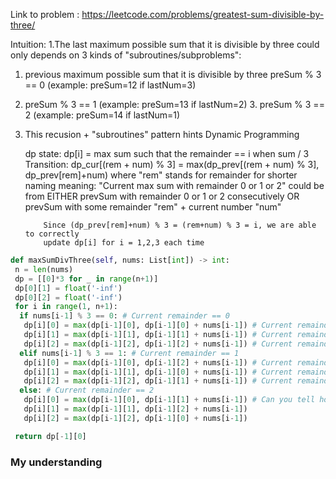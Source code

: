 Link to problem : <https://leetcode.com/problems/greatest-sum-divisible-by-three/>

Intuition:
1.The last maximum possible sum that it is divisible by three could only depends
on 3 kinds of "subroutines/subproblems":

1.  previous maximum possible sum that it is divisible by three
    preSum % 3 == 0 (example: preSum=12 if lastNum=3)
2.  preSum % 3 == 1 (example: preSum=13 if lastNum=2) 3. preSum % 3 == 2 (example: preSum=14 if lastNum=1)
3.  This recusion + "subroutines" pattern hints Dynamic Programming

    dp state:
    dp[i] = max sum such that the remainder == i when sum / 3
    Transition:
    dp_cur[(rem + num) % 3]
    = max(dp_prev[(rem + num) % 3], dp_prev[rem]+num)
    where "rem" stands for remainder for shorter naming
    meaning:
    "Current max sum with remainder 0 or 1 or 2" could be from
    EITHER prevSum with remainder 0 or 1 or 2 consecutively
    OR prevSum with some remainder "rem" + current number "num"

            Since (dp_prev[rem]+num) % 3 = (rem+num) % 3 = i, we are able to correctly
            update dp[i] for i = 1,2,3 each time

```python
def maxSumDivThree(self, nums: List[int]) -> int:
 n = len(nums)
 dp = [[0]*3 for _ in range(n+1)]
 dp[0][1] = float('-inf')
 dp[0][2] = float('-inf')
 for i in range(1, n+1):
  if nums[i-1] % 3 == 0: # Current remainder == 0
   dp[i][0] = max(dp[i-1][0], dp[i-1][0] + nums[i-1]) # Current remainder is 0, so we add to dp[i-1][0] to keep the remainder 0
   dp[i][1] = max(dp[i-1][1], dp[i-1][1] + nums[i-1]) # Current remainder is 0, so we add to dp[i-1][1] to keep the remainder 1
   dp[i][2] = max(dp[i-1][2], dp[i-1][2] + nums[i-1]) # Current remainder is 0, so we add to dp[i-1][2] to keep the remainder 2
  elif nums[i-1] % 3 == 1: # Current remainder == 1
   dp[i][0] = max(dp[i-1][0], dp[i-1][2] + nums[i-1]) # Current remainder is 1, so we add to dp[i-1][2] to keep the remainder 0
   dp[i][1] = max(dp[i-1][1], dp[i-1][0] + nums[i-1]) # Current remainder is 1, so we add to dp[i-1][0] to keep the remainder 1
   dp[i][2] = max(dp[i-1][2], dp[i-1][1] + nums[i-1]) # Current remainder is 1, so we add to dp[i-1][1] to keep the remainder 2
  else: # Current remainder == 2
   dp[i][0] = max(dp[i-1][0], dp[i-1][1] + nums[i-1]) # Can you tell how this works now?
   dp[i][1] = max(dp[i-1][1], dp[i-1][2] + nums[i-1])
   dp[i][2] = max(dp[i-1][2], dp[i-1][0] + nums[i-1])

 return dp[-1][0]
```

### My understanding
